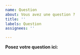 ```yaml
---
name: Question
about: Vous avez une question ?
title: ''
labels: Question
assignees: ''

---
```


**Posez votre question ici:**
